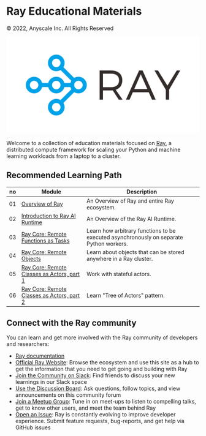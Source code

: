 # Ray Educational Materials

© 2022, Anyscale Inc. All Rights Reserved

![Ray Logo](_static/assets/Generic/ray_logo.png)

Welcome to a collection of education materials focused on [Ray](https://www.ray.io/), a distributed compute framework for scaling your Python and machine learning workloads from a laptop to a cluster.

## Recommended Learning Path

| no | Module                                                                                                                                                           | Description                                                                             |
|----|------------------------------------------------------------------------------------------------------------------------------------------------------------------|-----------------------------------------------------------------------------------------|
| 01 | [Overview of Ray](https://github.com/ray-project/ray-educational-materials/blob/main/Introductory_modules/Overview_of_Ray.ipynb)                                 | An Overview of Ray and entire Ray ecosystem.                                            |
| 02 | [Introduction to Ray AI Runtime](https://github.com/ray-project/ray-educational-materials/blob/main/Introductory_modules/Introduction_to_Ray_AIR.ipynb)          | An Overview of the Ray AI Runtime.                                                      |
| 03 | [Ray Core: Remote Functions as Tasks](https://github.com/ray-project/ray-educational-materials/blob/main/Ray_Core/Ray_Core_1_Remote_Functions.ipynb)             | Learn how arbitrary functions to be executed asynchronously on separate Python workers. |
| 04 | [Ray Core: Remote Objects](https://github.com/ray-project/ray-educational-materials/blob/main/Ray_Core/Ray_Core_2_Remote_Objects.ipynb)                          | Learn about objects that can be stored anywhere in a Ray cluster.                       |
| 05 | [Ray Core: Remote Classes as Actors, part 1](https://github.com/ray-project/ray-educational-materials/blob/main/Ray_Core/Ray_Core_3_Remote_Classes_part_1.ipynb) | Work with stateful actors.                                                              |
| 06 | [Ray Core: Remote Classes as Actors, part 2](https://github.com/ray-project/ray-educational-materials/blob/main/Ray_Core/Ray_Core_4_Remote_Classes_part_2.ipynb) | Learn "Tree of Actors" pattern.                                                         |

## Connect with the Ray community

You can learn and get more involved with the Ray community of developers and researchers:

* [Ray documentation](https://docs.ray.io/en/latest)
* [Official Ray Website](https://www.ray.io/): Browse the ecosystem and use this site as a hub to get the information that you need to get going and building with Ray
* [Join the Community on Slack](https://forms.gle/9TSdDYUgxYs8SA9e8): Find friends to discuss your new learnings in our Slack space
* [Use the Discussion Board](https://discuss.ray.io/): Ask questions, follow topics, and view announcements on this community forum
* [Join a Meetup Group](https://www.meetup.com/Bay-Area-Ray-Meetup/): Tune in on meet-ups to listen to compelling talks, get to know other users, and meet the team behind Ray
* [Open an Issue](https://github.com/ray-project/ray/issues/new/choose): Ray is constantly evolving to improve developer experience. Submit feature requests, bug-reports, and get help via GitHub issues

